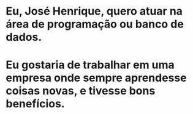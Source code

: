 # Eu, José Henrique, quero atuar na área de programação ou banco de dados.
# Eu gostaria de trabalhar em uma empresa onde sempre aprendesse coisas novas, e tivesse bons benefícios.
